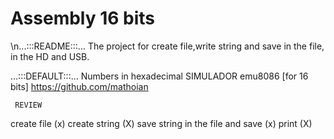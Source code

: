 # Assembly 16 bits

\n...:::README:::...
The project for create file,write string and save in the file, in the HD and USB.
 

...:::DEFAULT:::...
Numbers in hexadecimal
SIMULADOR  emu8086  [for 16 bits]
https://github.com/mathoian 
   
     REVIEW
create file (x)
create string (X)
save string in the file and save (x)
print (X)
